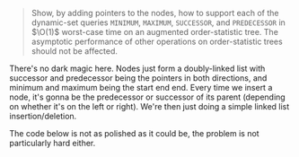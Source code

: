 > Show, by adding pointers to the nodes, how to support each of the dynamic-set
> queries `MINIMUM`, `MAXIMUM`, `SUCCESSOR`, and `PREDECESSOR` in $\O(1)$
> worst-case time on an augmented order-statistic tree. The asymptotic
> performance of other operations on order-statistic trees should not be
> affected.

There's no dark magic here. Nodes just form a doubly-linked list with successor
and predecessor being the pointers in both directions, and minimum and maximum
being the start end end. Every time we insert a node, it's gonna be the
predecessor or successor of its parent (depending on whether it's on the left or
right). We're then just doing a simple linked list insertion/deletion.

The code below is not as polished as it could be, the problem is not
particularly hard either.
